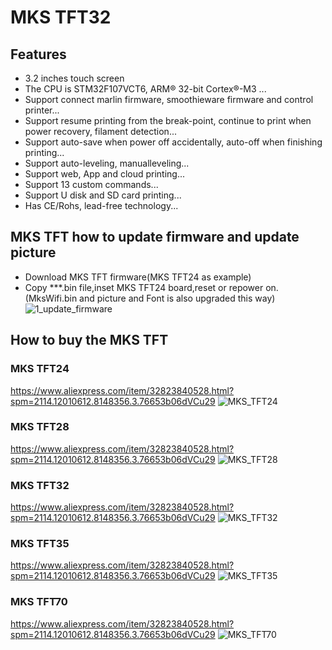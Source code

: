 # MKS TFT32
## Features
- 3.2 inches touch screen
- The CPU is STM32F107VCT6, ARM® 32-bit Cortex®-M3 ...
- Support connect marlin firmware, smoothieware firmware and control printer...
- Support resume printing from the break-point, continue to print when power recovery, filament detection...
- Support auto-save when power off accidentally, auto-off when finishing printing...
- Support auto-leveling, manualleveling...
- Support web, App and cloud printing...
- Support 13 custom commands...
- Support U disk and SD card printing...
- Has CE/Rohs, lead-free technology...

## MKS TFT how to update firmware and update picture
- Download MKS TFT firmware(MKS TFT24 as example)
- Copy ***.bin file,inset MKS TFT24 board,reset or repower on.(MksWifi.bin and picture and Font is also upgraded this way)
  ![1_update_firmware](https://github.com/makerbase-mks/MKS-TFT24/blob/master/Picture/1_update_firmware.png "1_update_firmware")

## How to buy the MKS TFT
### MKS TFT24
  https://www.aliexpress.com/item/32823840528.html?spm=2114.12010612.8148356.3.76653b06dVCu29
  ![MKS_TFT24](https://github.com/makerbase-mks/MKS-TFT24/blob/master/Picture/MKS_TFT24.png "MKS_TFT24")
### MKS TFT28
  https://www.aliexpress.com/item/32823840528.html?spm=2114.12010612.8148356.3.76653b06dVCu29
  ![MKS_TFT28](https://github.com/makerbase-mks/MKS-TFT24/blob/master/Picture/MKS_TFT28.png "MKS_TFT28")
### MKS TFT32
  https://www.aliexpress.com/item/32823840528.html?spm=2114.12010612.8148356.3.76653b06dVCu29
  ![MKS_TFT32](https://github.com/makerbase-mks/MKS-TFT24/blob/master/Picture/MKS_TFT32.png "MKS_TFT32")
### MKS TFT35
  https://www.aliexpress.com/item/32823840528.html?spm=2114.12010612.8148356.3.76653b06dVCu29
  ![MKS_TFT35](https://github.com/makerbase-mks/MKS-TFT24/blob/master/Picture/MKS_TFT35.png "MKS_TFT35")
### MKS TFT70
  https://www.aliexpress.com/item/32823840528.html?spm=2114.12010612.8148356.3.76653b06dVCu29
  ![MKS_TFT70](https://github.com/makerbase-mks/MKS-TFT24/blob/master/Picture/MKS_TFT70.png "MKS_TFT70")